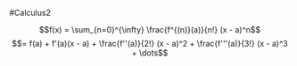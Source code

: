#Calculus2 

$$f(x) = \sum_{n=0}^{\infty} \frac{f^{(n)}(a)}{n!} (x - a)^n$$
$$= f(a) + f'(a)(x - a) + \frac{f''(a)}{2!} (x - a)^2 + \frac{f'''(a)}{3!} (x - a)^3 + \dots$$
